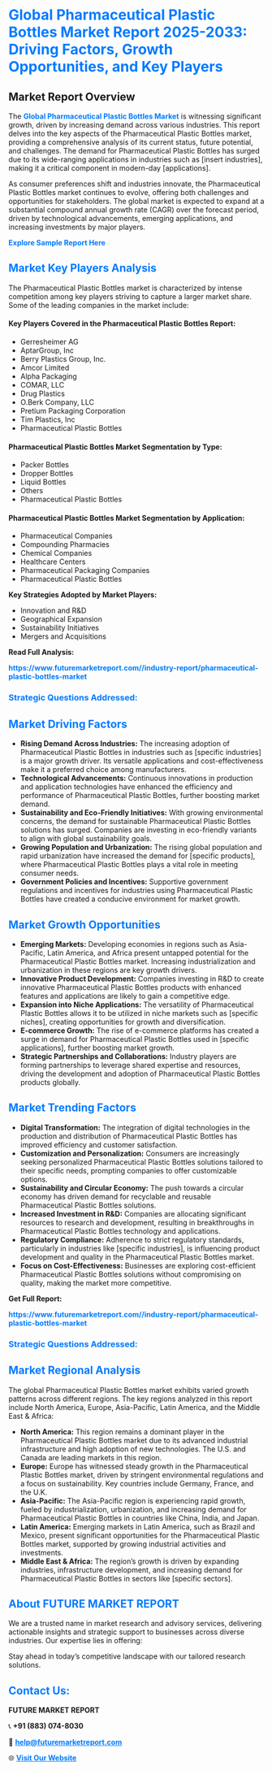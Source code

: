 <h1 style="color: #007BFF;">Global Pharmaceutical Plastic Bottles Market Report 2025-2033: Driving Factors, Growth Opportunities, and Key Players</h1>

<section id="overview">
<h2>Market Report Overview</h2>
<p>The <a href="https://www.futuremarketreport.com//industry-report/pharmaceutical-plastic-bottles-market" style="color: #007BFF; text-decoration: none;"><strong>Global Pharmaceutical Plastic Bottles Market</strong></a> is witnessing significant growth, driven by increasing demand across various industries. This report delves into the key aspects of the Pharmaceutical Plastic Bottles market, providing a comprehensive analysis of its current status, future potential, and challenges. The demand for Pharmaceutical Plastic Bottles has surged due to its wide-ranging applications in industries such as [insert industries], making it a critical component in modern-day [applications].</p>
<p>As consumer preferences shift and industries innovate, the Pharmaceutical Plastic Bottles market continues to evolve, offering both challenges and opportunities for stakeholders. The global market is expected to expand at a substantial compound annual growth rate (CAGR) over the forecast period, driven by technological advancements, emerging applications, and increasing investments by major players.</p>
</section>

<section id="overview">
<p><a href="https://www.futuremarketreport.com//request-sample/reportId=57603" style="color: #007BFF; text-decoration: none;"><strong>Explore Sample Report Here</strong></a></p>
</section>

<section id="key-players">
<h2 style="color: #007BFF;">Market Key Players Analysis</h2>
<p>The Pharmaceutical Plastic Bottles market is characterized by intense competition among key players striving to capture a larger market share. Some of the leading companies in the market include:</p>
<h4>Key Players Covered in the Pharmaceutical Plastic Bottles Report:</h4>
<ul><li>Gerresheimer AG</li><li>AptarGroup, Inc</li><li>Berry Plastics Group, Inc.</li><li>Amcor Limited</li><li>Alpha Packaging</li><li>COMAR, LLC</li><li>Drug Plastics</li><li>O.Berk Company, LLC</li><li>Pretium Packaging Corporation</li><li>Tim Plastics, Inc</li><li>Pharmaceutical Plastic Bottles</li></ul>
<h4>Pharmaceutical Plastic Bottles Market Segmentation by Type:</h4>
<ul><li>Packer Bottles</li><li>Dropper Bottles</li><li>Liquid Bottles</li><li>Others</li><li>Pharmaceutical Plastic Bottles</li></ul>

<h4>Pharmaceutical Plastic Bottles Market Segmentation by Application:</h4>
<ul><li>Pharmaceutical Companies</li><li>Compounding Pharmacies</li><li>Chemical Companies</li><li>Healthcare Centers</li><li>Pharmaceutical Packaging Companies</li><li>Pharmaceutical Plastic Bottles</li></ul>
<p><strong>Key Strategies Adopted by Market Players:</strong></p>
<ul>
<li>Innovation and R&D</li>
<li>Geographical Expansion</li>
<li>Sustainability Initiatives</li>
<li>Mergers and Acquisitions</li>
</ul>
</section>

<section>
<p><strong>Read Full Analysis: </strong></p><a href="https://www.futuremarketreport.com//industry-report/pharmaceutical-plastic-bottles-market" style="color: #007BFF; text-decoration: none;"><strong>https://www.futuremarketreport.com//industry-report/pharmaceutical-plastic-bottles-market</strong></a>
<h3 style="color: #007BFF;">Strategic Questions Addressed:</h3>
</section>

<section id="driving-factors">
<h2 style="color: #007BFF;">Market Driving Factors</h2>
<ul>
<li><strong>Rising Demand Across Industries:</strong> The increasing adoption of Pharmaceutical Plastic Bottles in industries such as [specific industries] is a major growth driver. Its versatile applications and cost-effectiveness make it a preferred choice among manufacturers.</li>
<li><strong>Technological Advancements:</strong> Continuous innovations in production and application technologies have enhanced the efficiency and performance of Pharmaceutical Plastic Bottles, further boosting market demand.</li>
<li><strong>Sustainability and Eco-Friendly Initiatives:</strong> With growing environmental concerns, the demand for sustainable Pharmaceutical Plastic Bottles solutions has surged. Companies are investing in eco-friendly variants to align with global sustainability goals.</li>
<li><strong>Growing Population and Urbanization:</strong> The rising global population and rapid urbanization have increased the demand for [specific products], where Pharmaceutical Plastic Bottles plays a vital role in meeting consumer needs.</li>
<li><strong>Government Policies and Incentives:</strong> Supportive government regulations and incentives for industries using Pharmaceutical Plastic Bottles have created a conducive environment for market growth.</li>
</ul>
</section>

<section id="growth-opportunities">
<h2 style="color: #007BFF;">Market Growth Opportunities</h2>
<ul>
<li><strong>Emerging Markets:</strong> Developing economies in regions such as Asia-Pacific, Latin America, and Africa present untapped potential for the Pharmaceutical Plastic Bottles market. Increasing industrialization and urbanization in these regions are key growth drivers.</li>
<li><strong>Innovative Product Development:</strong> Companies investing in R&D to create innovative Pharmaceutical Plastic Bottles products with enhanced features and applications are likely to gain a competitive edge.</li>
<li><strong>Expansion into Niche Applications:</strong> The versatility of Pharmaceutical Plastic Bottles allows it to be utilized in niche markets such as [specific niches], creating opportunities for growth and diversification.</li>
<li><strong>E-commerce Growth:</strong> The rise of e-commerce platforms has created a surge in demand for Pharmaceutical Plastic Bottles used in [specific applications], further boosting market growth.</li>
<li><strong>Strategic Partnerships and Collaborations:</strong> Industry players are forming partnerships to leverage shared expertise and resources, driving the development and adoption of Pharmaceutical Plastic Bottles products globally.</li>
</ul>
</section>

<section id="trending-factors">
<h2 style="color: #007BFF;">Market Trending Factors</h2>
<ul>
<li><strong>Digital Transformation:</strong> The integration of digital technologies in the production and distribution of Pharmaceutical Plastic Bottles has improved efficiency and customer satisfaction.</li>
<li><strong>Customization and Personalization:</strong> Consumers are increasingly seeking personalized Pharmaceutical Plastic Bottles solutions tailored to their specific needs, prompting companies to offer customizable options.</li>
<li><strong>Sustainability and Circular Economy:</strong> The push towards a circular economy has driven demand for recyclable and reusable Pharmaceutical Plastic Bottles solutions.</li>
<li><strong>Increased Investment in R&D:</strong> Companies are allocating significant resources to research and development, resulting in breakthroughs in Pharmaceutical Plastic Bottles technology and applications.</li>
<li><strong>Regulatory Compliance:</strong> Adherence to strict regulatory standards, particularly in industries like [specific industries], is influencing product development and quality in the Pharmaceutical Plastic Bottles market.</li>
<li><strong>Focus on Cost-Effectiveness:</strong> Businesses are exploring cost-efficient Pharmaceutical Plastic Bottles solutions without compromising on quality, making the market more competitive.</li>
</ul>
</section>

<section>
<p><strong>Get Full Report: </strong></p><a href="https://www.futuremarketreport.com//industry-report/pharmaceutical-plastic-bottles-market" style="color: #007BFF; text-decoration: none;"><strong>https://www.futuremarketreport.com//industry-report/pharmaceutical-plastic-bottles-market</strong></a>
<h3 style="color: #007BFF;">Strategic Questions Addressed:</h3>
</section>


<section id="regional-analysis">
<h2 style="color: #007BFF;">Market Regional Analysis</h2>
<p>The global Pharmaceutical Plastic Bottles market exhibits varied growth patterns across different regions. The key regions analyzed in this report include North America, Europe, Asia-Pacific, Latin America, and the Middle East & Africa:</p>
<ul>
<li><strong>North America:</strong> This region remains a dominant player in the Pharmaceutical Plastic Bottles market due to its advanced industrial infrastructure and high adoption of new technologies. The U.S. and Canada are leading markets in this region.</li>
<li><strong>Europe:</strong> Europe has witnessed steady growth in the Pharmaceutical Plastic Bottles market, driven by stringent environmental regulations and a focus on sustainability. Key countries include Germany, France, and the U.K.</li>
<li><strong>Asia-Pacific:</strong> The Asia-Pacific region is experiencing rapid growth, fueled by industrialization, urbanization, and increasing demand for Pharmaceutical Plastic Bottles in countries like China, India, and Japan.</li>
<li><strong>Latin America:</strong> Emerging markets in Latin America, such as Brazil and Mexico, present significant opportunities for the Pharmaceutical Plastic Bottles market, supported by growing industrial activities and investments.</li>
<li><strong>Middle East & Africa:</strong> The region’s growth is driven by expanding industries, infrastructure development, and increasing demand for Pharmaceutical Plastic Bottles in sectors like [specific sectors].</li>
</ul>
</section>

<footer>
<h2 style="color: #007BFF;">About FUTURE MARKET REPORT</h2>
<p>We are a trusted name in market research and advisory services, delivering actionable insights and strategic support to businesses across diverse industries. Our expertise lies in offering:</p>

<p>Stay ahead in today’s competitive landscape with our tailored research solutions.</p>

<h2 style="color: #007BFF;">Contact Us:</h2>
<p><strong>FUTURE MARKET REPORT</strong></p>
<p>📞 <strong>+91 (883) 074-8030</strong></p>
<p>📧 <strong><a href="mailto:help@futuremarketreport.com" style="color: #007BFF;">help@futuremarketreport.com</a></strong></p>
<p>🌐 <strong><a href="https://www.futuremarketreport.com/" style="color: #007BFF;">Visit Our Website</a></strong></p>
</footer>